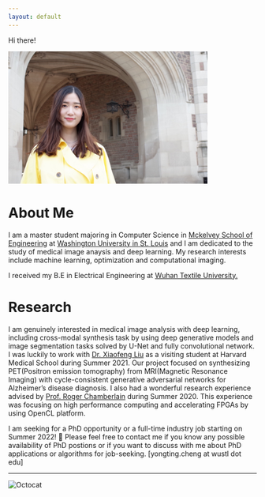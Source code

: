 ```yaml
---
layout: default
---
```



Hi there!


<img src="/docs/IMG_0462 2.JPG" alt="tt" width="404" height="268">


# About Me

I am a master student majoring in Computer Science in <a href="https://engineering.wustl.edu/index.html">Mckelvey School of Engineering</a> at <a href="https://wustl.edu/"> Washington University in St. Louis</a> and I am dedicated to the study of medical image anaysis and deep learning. My research interests include machine learning, optimization and computational imaging. 

I received my B.E in Electrical Engineering at <a href= "https://www.wtu.edu.cn/"> Wuhan Textile University. </a> 

# Research
I am genuinely interested in medical image analysis with deep learning, including cross-modal synthesis task by using deep generative models
and image segmentation tasks solved by U-Net and fully convolutional network. I was luckily to work with <a href="https://scholar.harvard.edu/xiaofeng"> Dr. Xiaofeng Liu</a> as a visiting student at Harvard Medical School during Summer 2021. Our project focused on synthesizing PET(Positron emission tomography) from MRI(Magnetic Resonance Imaging) with cycle-consistent generative adversarial networks for Alzheimer’s disease diagnosis. I also had a wonderful research experience advised by <a href="https://www.ccrc.wustl.edu/~roger/">Prof. Roger Chamberlain</a> during Summer 2020. This experience was focusing on high performance computing and accelerating FPGAs by using OpenCL platform. 

I am seeking for a PhD opportunity or a full-time industry job starting on Summer 2022! 🎉
Please feel free to contact me if you know any possible availability of PhD postions or if you want to discuss with me about PhD applications or algorithms for job-seeking.
[yongting.cheng at wustl dot edu]

* * *

![Octocat](https://github.githubassets.com/images/icons/emoji/octocat.png)



